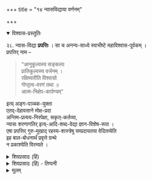 +++
title = "१४ न्यासविद्याया वर्णनम्"

+++

<details open><summary>विश्वास-प्रस्तुतिः</summary>

२८. न्यास-विद्या **प्रपत्तिः** । सा च अनन्य-साध्ये स्वाभीष्टे महाविश्वास-पूर्वकम् ।  
प्रपत्तिर् नाम –

> “आनुकूल्यस्य सङ्कल्पः  
प्रातिकूल्यस्य वर्जनम् ।  
रक्षिष्यतीति विश्वासो  
गोप्तृत्व-वरणं तथा ॥  
आत्म-निक्षेप-कार्पण्यम्” 

इत्य् अङ्ग-पञ्चक-युक्ता   
एतद्-देहावसाने मोक्ष-प्रदा  
अन्तिम-प्रत्यय-निरपेक्षा, सकृत्-कर्तव्या,  
न्यासः शरणागतिर् इत्य्-आदि-शब्द-वेद्या ज्ञान-विशेष-रूपा ।  
एषा प्रपत्तिर् गुरु-मुखाद् रहस्य-शास्त्रेषु सम्प्रदायतया वेदितव्येति  
इह बाल-बोधनार्थं प्रवृत्ते ग्रन्थे  
न प्रकाश्येति विरम्यते ।
</details>

<details><summary>शिवप्रसादः (हिं)</summary>

अनुवाद - प्रपत्ति को ही न्यासविद्या कहते हैं । प्रपत्ति का स्वरूप निरूपित करते हुए कहा गया है कि प्रपत्ति-व्यतिरिक्त किसी दूसरे साधन से नहीं प्रसन्न होने वाले, अपने अभीष्ट श्रीभगवान् के विषय में महाविश्वासपूर्वक श्रीभगवान् की ही एकमात्र प्राप्ति का साधन मानना तथा उसकी प्राप्ति के लिए श्रीभगवान् से प्रार्थना [[१५५]] करना ही प्रपत्ति कहलाती है, उसे ही शरणागति कहते हैं । शरणागति के पाँच अङ्ग हैं - ( १ ) भगवान् के अनुकूल बने रहने का संकल्प करना । ( २ ) कभी भी भगवान् के प्रतिकूल न होने का निश्चय करना । ( ३ ) श्रीभगवान् अवश्य रक्षा करेंगे, इस प्रकार का विश्वास करना । ( ४ ) श्रीभगवान् ही एकमात्र हमारे रक्षक हैं, इस प्रकार का दृढ़ विश्वास करना तथा ( ५ ) श्रीभगवान् की शरण में अपने को समर्पित कर अपनी दीनता का प्रदर्शन करना । इन पाँच अङ्गों वाली शरणागति इस शरीर - पात के समय में मोक्ष रूपी फल को प्रदान करती है । यह शरणागति ज्ञान - विशेष रूप है । इसे न्यास अथवा शरणागति इत्यादि शब्दों से अभिहित किया जाता है । शरणा- गति जीवन में केवल एक बार की जाती है । शरणागति मोक्ष प्रदान करने में अन्तिम प्रत्यय की अपेक्षा नहीं रखती है । इस शरणागति को रहस्यादि शास्त्रों में गुरुमुख से सुनना चाहिए, अतएव बालकों के बोधार्थ प्रणीत किये जाने वाले इस ग्रन्थ में उसका प्रकाशन नहीं किया जा रहा है । 

</details>

<details><summary>शिवप्रसादः (हिं) - तिप्पनी</summary>

न्यासविद्या का महत्त्व

भा० प्र० - उपनिषदों में तीस ब्रह्मविद्याओं का वर्णन है । उनमें एक न्यास- विद्या भी है । इसका वर्णन महर्षि बादरायण ने शारीरक-मीमांसा के तृतीय अध्याय के तृतीय पाद के शब्दादिभेदाधिकरण के 'नानाशब्दादिभेदात् ' ( ब्र० सू० ३।३।५६ ) सूत्र में किया है । यह न्यासविद्या अन्य भक्तिविद्याओं की अपेक्षा विचित्र है । तैत्ति- रीय नारायण के – 'वसुरण्यो विभूरसि प्राणे त्वमसि सङ्घाता ब्रह्मंस्त्वमसि विश्वसृक् तेजोदा त्वमस्यग्नेः वर्चोदास्त्वमसि सूर्यस्य, द्युम्नोदास्त्वमसि चन्द्रमस उपयामगृहीतो- ऽसि ब्रह्मणे त्वा महस ओमित्यात्मानं युञ्जीतैतद्वै महोपनिषदं देवानां गुह्यं य एवं वेद ब्रह्मणो महिमानमाप्नोति तस्माद् ब्रह्मणो महिमानमित्युपनिषत्' ( तै० ना० ७८ ) । ( अर्थात् - हे परमात्मन् ! आप सभी वसूपलक्षित देवताओं के उपास्य तथा व्यापक हैं । आप ही सभी कार्यकारणसंघात के संयोजक हैं, सम्पूर्ण जगत् के स्रष्टा हैं. आप ही अग्नि को तेज, सूर्य को ज्योति तथा चन्द्रमा को कान्ति प्रदान करने वाले हैं : दीर्घ- काल के पश्चात् मैंने आपको देखा है । मैं आपकी शरणागति करता हूँ, जिससे कि मैं आपको प्राप्त कर सकूं । महोपनिषद् में कहा गया है कि भगवच्छेषत्व प्रतिपादक 'ओम्' इस शब्द का उच्चारण करके आत्मसमर्पण करना चाहिए। यह न्यासविद्या देवताओं के लिए भी दुर्विज्ञेय है । जो इस प्रकार से ब्रह्म की महिमा को जानता है, वह मुक्त होकर ब्रह्म को प्राप्त कर लेता है । इस मन्त्र में न्यास की विधि का वर्णन किया गया है । 


न्यासविद्या नामक शरणागति के स्वरूप का वर्णन करते हुए श्रीवात्स्य वरदा- चायं प्रपन्नपारिजात नामक ग्रन्थ के स्वरूप पद्धति में कहते हैं- 


> 'अनन्यसाध्ये स्वाभीष्टे  
महाविश्वासपूर्वकम् ।  
तदेकोपायता याच्ञा  
प्रपत्तिः शरणागतिः ॥'  
( प्रपन्नपारिजात, स्वरूप पद्धति - २ ) 


[[१५६]]

इस श्लोक में प्रपत्ति को ही शरणागति कहा गया है । यह शरणागति याच्त्र रूप है । इसमें प्रार्थना की जाती है कि - 

> हे भगवन् !  
आप अपनी ही कृपा से प्राप्त किये जा सकते हैं।  
आपको प्राप्त करने के लिए  
आपकी प्रसन्नता से भिन्न अन्य कोई भी उपाय नहीं है ।  

श्रीभगवान् प्रपत्ति द्वारा ही प्रसन्न होते हैं । श्रीभगवान् की प्रसन्नता प्रपत्ति से भिन्न किसी दूसरे साधन से नहीं प्राप्त होती है । श्रीभगवान् की कृपा की प्राप्ति ही जीवों का लक्ष्य है । वही अत्यन्त अभीष्ट है । इस प्रपत्ति के पाँच अङ्ग है । वे अङ्गये हैं- 

( १ ) आनुकूल्य संकल्प, ( २ ) प्रातिकूल्य का वर्जन, ( ३ ) कार्पण्य, ( ४ ) महाविश्वास तथा ( ५ ) गोप्तृत्ववरण । 

शरणागति में इन अङ्गों का होना अत्यावश्यक हैं ।  
इनके बिना शरणागति बन ही नहीं सकती है ।  

लोक में भी यह देखा जाता है कि,  
किसी मनुष्य के पास कोई अनर्घ्य निधि है ।  
वह उसकी रक्षा करने में असमर्थ है ।  
वह जानता है कि अमुक मनुष्य  
इसकी रक्षा कर सकता है ।  
वह उस मनुष्य के पास जाकर उस रत्न को समर्पित करते हुए निवेदन करता है कि  

> मैं आपका अनुकूल बनकर रहूँगा,  
मैं आपके प्रतिकूल कभी नहीं होऊँगा,  
मुझे विश्वास है कि आप इसकी रक्षा कर सकते हैं  
तथा प्रार्थना किये जाने पर इसकी रक्षा भी करेंगे ।  
मैं इसकी रक्षा करने में सर्वथा असमर्थ हूँ ।  
अतः प्रार्थना है कि आप इसके रक्षक बन जायें । 

इस प्रकार प्रार्थना करके वह मनुष्य उस वस्तु को उसे समर्पित करके निश्चिन्त हो जाता है ।  
शरणागति में भी 'मैं आपका अनुकूल बनकर रहूँगा' इस प्रकार का संकल्प करना ही आनुकूल्य संकल्प कहलाता है ।  
'मैं प्रतिकूल नहीं बनूंगा' इस प्रकार का दृढ़ निश्चय होना ही प्रातिकूल्य वर्जन है ।  
मुझे महान् विश्वास है कि 'आप इसकी रक्षा कर सकते हैं तथा प्रार्थना किये जाने पर करेंगे भी' यही कहलाता है महाविश्वास ।  
'मैं इसकी रक्षा करने में सर्वथा असमर्थ हूँ' यह कार्पण्य है ।  
'आप रक्षक बन जाइये ' यह प्रार्थना गोप्तृत्ववरण कहलाती है ।  
उस अमूल्य रत्न को समर्पण करना ही समर्पण है ।  

इन पाँच अङ्गों के बिना शरणागति नहीं हो सकती है ।  
जो मनुष्य रक्षक के प्रति आनुकूल्य भाव न रखे  
तथा प्रतिकूलता को न त्यागे  
तो हो सकता है कि रक्षक उसकी रक्षा के लिए तैयार न हो ।  
असमर्थता को प्रकट किये बिना  
रक्षक उसकी रक्षा करने के लिए इसलिए तैयार नहीं हो सकता है कि  
वह सोचेगा कि यह अपनी रक्षा कर सकता है ।  
रक्षक के विषय में सुदृढ़ विश्वास प्रकट किये बिना  
रक्षक उसकी रक्षा करने के लिए इसलिए तैयार नहीं हो सकता है कि  
वह सोचेगा कि इसको मेरे रक्षकत्व पर पूर्ण विश्वास नहीं है ।  
रक्षक बनने के लिए यदि प्रार्थना न की जाय  
तो भी रक्षक रक्षा करने के लिए कटिबद्ध नहीं होगा ।  
अतएव शरणागति में उक्त पाँच अंगों का होना अनिवार्य है ।  

पाँच अङ्गों के होने पर भी  
यदि कोई रक्षा के भार को समर्पित नहीं करे  
तो रक्षा का सार न लेने के कारण  
दूसरे की रक्षा का दायित्व नहीं होता  
तथा भार समर्पित न होने के कारण  
शरणागत निर्भय और निश्चिन्त नहीं हो सकता है ।  
अतएव शरणागति में समर्पण का भी होना आवश्यक है । 

[[१५७]]

यह शरणागति भक्ति से भिन्न है ।  
बिना अन्तिम प्रत्यय के भक्ति मोक्ष प्रदान नहीं करती है,  
किन्तु प्रपत्ति में मोक्ष के लिए अन्तिम प्रत्यय का होना आवश्यक नहीं है ।  
भक्ति के द्वारा वर्तमान शरीरपात के समय ही मोक्ष प्राप्त होना कोई आवश्यक नहीं है,  
किन्तु प्रपन्न का मोक्ष वर्तमान शरीर के अन्त में ही होता है ।  
भक्ति आजीवन अनुष्ठेय होती है,  
किन्तु प्रपत्ति जीवन में केवल एक बार की जाती है ।  

इन विषमताओं के रहने पर भी भक्ति और प्रपत्ति, दोनों ज्ञान विशेष हैं ।  
इन दोनों में विनियोग की भिन्नता के कारण  
फल की भिन्नता है ।  
प्रपत्ति यद्यपि देखने में अत्यन्त सुकर है,  
किन्तु इसका तीसरा अङ्ग महाविश्वास का होना अत्यन्त कठिन है ।

प्रपत्ति का विस्तृत वर्णन  
इस यतीन्द्रमतदीपिका में इसलिए नहीं किया गया है कि  
इस ग्रन्थ का प्रणयन बालकों को वेदान्ततत्त्व के बोधनार्थ किया गया है ।  
किन्तु शरणागति एक ऐसा विषय है,  
जिसके रहस्य-ग्रन्थों को आचार्य -  
मुख से सुनकर ही जाना जा सकता है । 

</details>


<details><summary>मूलम्</summary>

२८. न्यासविद्या प्रपत्तिः । सा च अनन्यसाध्ये स्वाभीष्टे महाविश्वासपूर्वकम् । प्रपत्तिर्नाम –

> “आनुकूल्यस्य सङ्कल्पः प्रातिकूल्यस्य वर्जनम् ।  
रक्षिष्यतीति विश्वासो गोप्तृत्ववरणं तथा ॥  
आत्मनिक्षेपकार्पण्यम्” 

इत्यङ्गपञ्चकयुक्ता । एतद्देहावसाने मोक्षप्रदा अन्तिमप्रत्ययनिरपेक्षा सकृत्क-र्तव्या न्यासः शरणागतिरित्यादिशब्दवेद्या ज्ञानविशेषरूपा । एषा प्रपत्तिर्गुरुमुखा-द्रहस्यशास्त्रेषु सम्प्रदायतया वेदितव्येति इह बालबोधनार्थं प्रवृत्ते ग्रन्थे न प्रकाश्येति विरम्यते ।
</details>
